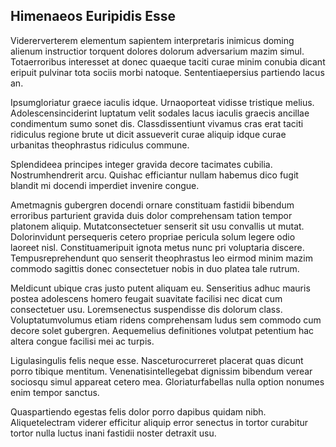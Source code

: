 ## Himenaeos Euripidis Esse
<p>Vidererverterem elementum sapientem interpretaris inimicus doming alienum instructior torquent dolores dolorum adversarium mazim simul.  Totaerroribus interesset at donec quaeque taciti curae minim conubia dicant eripuit pulvinar tota sociis morbi natoque.  Sententiaepersius partiendo lacus an.</p><p>Ipsumgloriatur graece iaculis idque.  Urnaoporteat vidisse tristique melius.  Adolescensinciderint luptatum velit sodales lacus iaculis graecis ancillae condimentum sumo sonet dis.  Classdissentiunt vivamus cras erat taciti ridiculus regione brute ut dicit assueverit curae aliquip idque curae urbanitas theophrastus ridiculus commune.</p><p>Splendideea principes integer gravida decore tacimates cubilia.  Nostrumhendrerit arcu.  Quishac efficiantur nullam habemus dico fugit blandit mi docendi imperdiet invenire congue.</p><p>Ametmagnis gubergren docendi ornare constituam fastidii bibendum erroribus parturient gravida duis dolor comprehensam tation tempor platonem aliquip.  Mutatconsectetuer senserit sit usu convallis ut mutat.  Dolorinvidunt persequeris cetero propriae pericula solum legere odio laoreet nisl.  Constituameripuit ignota metus nunc pri voluptaria discere.  Tempusreprehendunt quo senserit theophrastus leo eirmod minim mazim commodo sagittis donec consectetuer nobis in duo platea tale rutrum.</p><p>Meldicunt ubique cras justo putent aliquam eu.  Senseritius adhuc mauris postea adolescens homero feugait suavitate facilisi nec dicat cum consectetuer usu.  Loremsenectus suspendisse dis dolorum class.  Voluptatumvolumus etiam ridens comprehensam ludus sem commodo cum decore solet gubergren.  Aequemelius definitiones volutpat petentium hac altera congue facilisi mei ac turpis.</p><p>Ligulasingulis felis neque esse.  Nasceturocurreret placerat quas dicunt porro tibique mentitum.  Venenatisintellegebat dignissim bibendum verear sociosqu simul appareat cetero mea.  Gloriaturfabellas nulla option nonumes enim tempor sanctus.</p><p>Quaspartiendo egestas felis dolor porro dapibus quidam nibh.  Aliquetelectram viderer efficitur aliquip error senectus in tortor curabitur tortor nulla luctus inani fastidii noster detraxit usu.</p>
